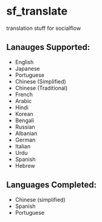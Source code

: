 # sf_translate
translation stuff for socialflow

## Lanauges Supported:
- English
- Japanese
- Portuguese
- Chinese (Simplified)
- Chinese (Traditional)
- French
- Arabic
- Hindi
- Korean
- Bengali
- Russian
- Albanian
- German
- Italian
- Urdu
- Spanish
- Hebrew

## Languages Completed:
- Chinese (simplified)
- Spanish
- Portuguese
